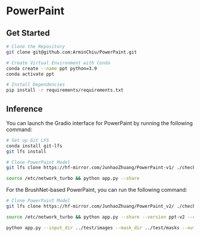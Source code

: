 # PowerPaint

## Get Started

```bash
# Clone the Repository
git clone git@github.com:ArminChiu/PowerPaint.git

# Create Virtual Environment with Conda
conda create --name ppt python=3.9
conda activate ppt

# Install Dependencies
pip install -r requirements/requirements.txt
```

## Inference

You can launch the Gradio interface for PowerPaint by running the following command:

```bash
# Set up Git LFS
conda install git-lfs
git lfs install

# Clone PowerPaint Model
git lfs clone https://hf-mirror.com/JunhaoZhuang/PowerPaint-v1/ ./checkpoints/ppt-v1

source /etc/network_turbo && python app.py --share
```

For the BrushNet-based PowerPaint, you can run the following command:
```bash
# Clone PowerPaint Model
git lfs clone https://hf-mirror.com/JunhaoZhuang/PowerPaint_v2/ ./checkpoints/ppt-v2

source /etc/network_turbo && python app.py --share --version ppt-v2 --checkpoint_dir checkpoints/ppt-v2

python app.py --input_dir ../test/images --mask_dir ../test/masks --output_dir ./output --start_index 1 --end_index 30 --task object-removal --prompt "" --negative_prompt "" --ddim_steps 50 --scale 7.5 --seed 42 --control_type canny --controlnet_conditioning_scale 0.5
```